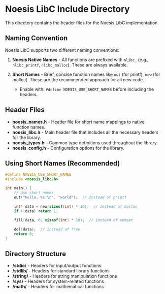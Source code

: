 # Noesis LibC Include Directory

This directory contains the header files for the Noesis LibC implementation.

## Naming Convention

Noesis LibC supports two different naming conventions:

1. **Noesis Native Names** - All functions are prefixed with `nlibc_` (e.g., `nlibc_printf`, `nlibc_malloc`). These are always available.

2. **Short Names** - Brief, concise function names like `out` (for printf), `new` (for malloc). These are the recommended approach for all new code.
   - Enable with: `#define NOESIS_USE_SHORT_NAMES` before including the headers.

## Header Files

- **noesis_names.h** - Header file for short name mappings to native function names.
- **noesis_libc.h** - Main header file that includes all the necessary headers for the library.
- **noesis_types.h** - Common type definitions used throughout the library.
- **noesis_config.h** - Configuration options for the library.

## Using Short Names (Recommended)

```c
#define NOESIS_USE_SHORT_NAMES
#include <noesis_libc.h>

int main() {
    // Use short names
    out("Hello, %s!\n", "world");  // Instead of printf
    
    int* data = new(sizeof(int) * 10);  // Instead of malloc
    if (!data) return 1;
    
    fill(data, 0, sizeof(int) * 10);  // Instead of memset
    
    del(data);  // Instead of free
    return 0;
}
```

## Directory Structure

- **/stdio/** - Headers for input/output functions
- **/stdlib/** - Headers for standard library functions
- **/string/** - Headers for string manipulation functions
- **/sys/** - Headers for system-related functions
- **/math/** - Headers for mathematical functions
